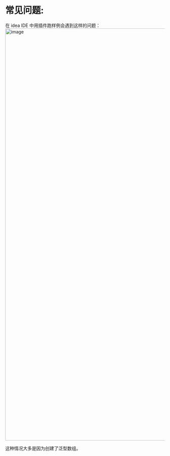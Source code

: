 # 常见问题:
在 idea IDE 中用插件跑样例会遇到这样的问题：
<img width="1300" alt="image" src="https://github.com/Outlast18363/the_archive/assets/108510344/c5393d92-f5f1-436f-96ff-d5a5f7fb6c17">

这种情况大多是因为创建了泛型数组。
